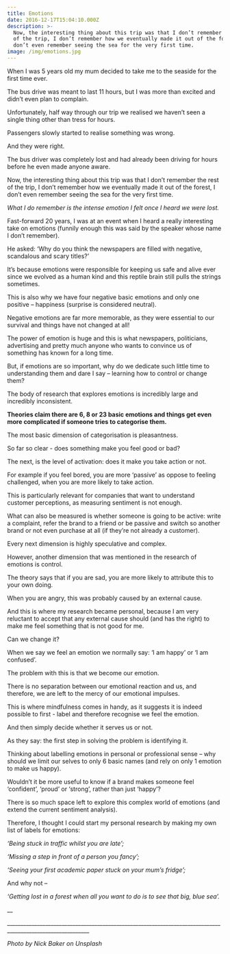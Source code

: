 ```yaml
---
title: Emotions
date: 2016-12-17T15:04:10.000Z
description: >-
  Now, the interesting thing about this trip was that I don’t remember the rest
  of the trip, I don’t remember how we eventually made it out of the forest, I
  don’t even remember seeing the sea for the very first time.
image: /img/emotions.jpg
---
```

When I was 5 years old my mum decided to take me to the seaside for the first time ever.

The bus drive was meant to last 11 hours, but I was more than excited and didn’t even plan to complain.

Unfortunately, half way through our trip we realised we haven’t seen a single thing other than tress for hours.

Passengers slowly started to realise something was wrong.

And they were right.

The bus driver was completely lost and had already been driving for hours before he even made anyone aware.

Now, the interesting thing about this trip was that I don’t remember the rest of the trip, I don’t remember how we eventually made it out of the forest, I don’t even remember seeing the sea for the very first time.

_What I do remember is the intense emotion I felt once I heard we were lost._

Fast-forward 20 years, I was at an event when I heard a really interesting take on emotions (funnily enough this was said by the speaker whose name I don’t remember).

He asked: ‘Why do you think the newspapers are filled with negative, scandalous and scary titles?’

It’s because emotions were responsible for keeping us safe and alive ever since we evolved as a human kind and this reptile brain still pulls the strings sometimes.

This is also why we have four negative basic emotions and only one positive – happiness (surprise is considered neutral).

Negative emotions are far more memorable, as they were essential to our survival and things have not changed at all!

The power of emotion is huge and this is what newspapers, politicians, advertising and pretty much anyone who wants to convince us of something has known for a long time.

But, if emotions are so important, why do we dedicate such little time to understanding them and dare I say – learning how to control or change them?

The body of research that explores emotions is incredibly large and incredibly inconsistent.

**Theories claim there are 6, 8 or 23 basic emotions and things get even more complicated if someone tries to categorise them.**

The most basic dimension of categorisation is pleasantness.

So far so clear - does something make you feel good or bad?

The next, is the level of activation: does it make you take action or not.

For example if you feel bored, you are more ‘passive’ as oppose to feeling challenged, when you are more likely to take action.

This is particularly relevant for companies that want to understand customer perceptions, as measuring sentiment is not enough. 

What can also be measured is whether someone is going to be active: write a complaint, refer the brand to a friend or be passive and switch so another brand or not even purchase at all (if they’re not already a customer).

Every next dimension is highly speculative and complex.

However, another dimension that was mentioned in the research of emotions is control.

The theory says that if you are sad, you are more likely to attribute this to your own doing.

When you are angry, this was probably caused by an external cause.

And this is where my research became personal, because I am very reluctant to accept that any external cause should (and has the right) to make me feel something that is not good for me.

Can we change it?

When we say we feel an emotion we normally say: ‘I am happy’ or ‘I am confused’. 

The problem with this is that we become our emotion.

There is no separation between our emotional reaction and us, and therefore, we are left to the mercy of our emotional impulses.

This is where mindfulness comes in handy, as it suggests it is indeed possible to first - label and therefore recognise we feel the emotion.

And then simply decide whether it serves us or not.

As they say: the first step in solving the problem is identifying it.

Thinking about labelling emotions in personal or professional sense – why should we limit our selves to only 6 basic names (and rely on only 1 emotion to make us happy).

Wouldn’t it be more useful to know if a brand makes someone feel ‘confident’, ‘proud’ or ‘strong’, rather than just ‘happy’?

There is so much space left to explore this complex world of emotions (and extend the current sentiment analysis). 

Therefore, I thought I could start my personal research by making my own list of labels for emotions:

_‘Being stuck in traffic whilst you are late’;_

_‘Missing a step in front of a person you fancy’;_

_‘Seeing your first academic paper stuck on your mum’s fridge’;_

And why not – 

_‘Getting lost in a forest when all you want to do is to see that big, blue sea’._

__

\_\_\_\_\_\_\_\_\_\_\_\_\_\_\_\_\_\_\_\_\_\_\_\_\_\_\_\_\_\_\_\_\_\_\_\_\_\_\_\_\_\_\_\_\_\_\_\_\_\_\_\_\_\_\_\_\_\_\_\_\_\_\_\_\_\_\_\_\_\_\_\_\_\_\_\_\_\_\_\_\_\_\_\_\_\_\_\_\_\_\_\_\_\_\_\_\_\_\_\_\_\_\_\_\_\_\_\_

_Photo by Nick Baker on Unsplash_
